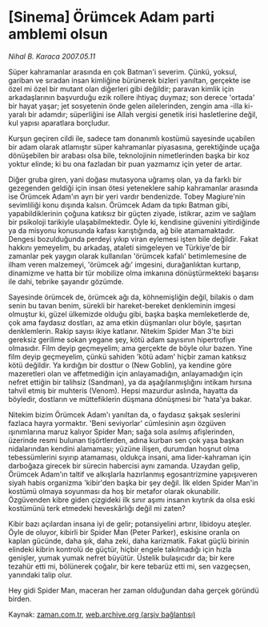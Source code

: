 # [Sinema] Örümcek Adam parti amblemi olsun

*Nihal B. Karaca 2007.05.11*

<tr><td class="metin" colspan="2" style="padding-top: 20px; padding-left: 5px; padding-right: 10px;">Süper kahramanlar arasında en çok Batman'i severim. Çünkü, yoksul, gariban ve sıradan insan kimliğine bürünerek bizleri yanıltan, gerçekte ise özel mi özel bir mutant olan diğerleri gibi değildir; paravan kimlik için arkadaşlarının başvurduğu ezik rollere ihtiyaç duymaz; son derece  'ortada' bir hayat yaşar; jet sosyetenin önde gelen ailelerinden, zengin ama -illa ki- yaralı bir adamdır; süperliğini ise Allah vergisi genetik irisi hasletlerine değil, kul yapısı aparatlara borçludur.</td></tr><tr><td class="metin" colspan="2" style="padding-top: 20px; padding-left: 5px; padding-right: 10px;"><p>Kurşun geçiren cildi ile, sadece tam donanımlı kostümü sayesinde uçabilen bir adam olarak atlamıştır süper kahramanlar piyasasına, gerektiğinde uçağa dönüşebilen bir arabası olsa bile, teknolojinin nimetlerinden başka bir koz yoktur elinde; ki bu ona fazladan bir puan yazmamız için yeter de artar. 
<p>Diğer gruba giren, yani doğası mutasyona uğramış olan, ya da farklı bir gezegenden geldiği için insan ötesi yeteneklere sahip kahramanlar arasında ise Örümcek Adam'ın ayrı bir yeri vardır bendenizde. Tobey Magiure'nin sevimliliği konu dışında kalsın. Örümcek Adam da tıpkı Batman gibi, yapabildiklerinin çoğuna katıksız bir güçten ziyade, istikrar, azim ve sağlam bir psikoloji tarikiyle ulaşabilmektedir. Öyle ki, kendisine güvenini yitirdiğinde ya da misyonu konusunda kafası karıştığında, ağ bile atamamaktadır. Dengesi bozulduğunda perdeyi yıkıp viran eylemesi işten bile değildir. Fakat hakkını yemeyelim, bu arkadaş, ataleti simgeleyen ve Türkiye'de bir zamanlar pek yaygın olarak kullanılan 'örümcek kafalı' betimlemesine de ilham veren malzemeyi, 'örümcek ağı' imgesini, durağanlıktan kurtarıp, dinamizme ve hatta bir tür mobilize olma imkanına dönüştürmekteki başarısı ile dahi, tebrike şayandır gözümde. 
<p>Sayesinde örümcek de, örümcek ağı da, köhnemişliğin değil, bilakis o dam senin bu tavan benim, sürekli bir hareket-bereket denkleminin imgesi olmuştur ki, güzel ülkemizde olduğu gibi, başka başka memleketlerde de, çok ama faydasız dostları, az ama etkin düşmanları olur böyle, şaşırtan denklemlerin. Rakip sayısı ikiye katlanır. Nitekim Spider Man 3'te bizi gereksiz gerilime sokan yegane şey, kötü adam sayısının hipertrofiye olmasıdır. Film deyip geçmeyelim; ama gerçekte de böyle olur bazen. Yine film deyip geçmeyelim, çünkü sahiden 'kötü adam' hiçbir zaman katıksız kötü değildir. Ya kırdığın bir dosttur o (New Goblin), ya kendine göre mazeretleri olan ve affetmediğin için anlayamadığın, anlayamadığın için nefret ettiğin bir talihsiz (Sandman), ya da aşağılanmışlığını intikam hırsına tahvil etmiş bir muhteris (Venom). Hepsi mazurdur aslında, hayatta da böyledir, dostların ve müttefiklerin düşmana dönüşmesi bir 'hata'ya bakar. 
<p>Nitekim bizim Örümcek Adam'ı yanıltan da, o faydasız şakşak seslerini fazlaca hayra yormaktır. 'Beni seviyorlar' cümlesinin aşırı özgüven ışınımlarına maruz kalıyor Spider Man; sağa sola asılmış afişlerinden, üzerinde resmi bulunan tişörtlerden, adına kurban sen çok yaşa başkan nidalarından kendini alamaması; yüzüne ilişen, durumdan hoşnut olma tebessümlerini sıyırıp atamaması, oldukça insani, ama lider-kahraman için darboğaza girecek bir sürecin habercisi aynı zamanda. Uzaydan gelip, Örümcek Adam'ın taltif ve alkışlarla hazırlanmış egosantrizmine yapışıveren siyah habis organizma 'kibir'den başka bir şey değil. İlk elden Spider Man'in kostümü olmaya soyunması da hoş bir metafor olarak okunabilir. Özgüvenden kibre giden çizgideki ilk sınır aşımı insanın kıytırık da olsa eski kostümünü terk etmedeki heveskârlığı değil mi zaten? 
<p>Kibir bazı açılardan insana iyi de gelir; potansiyelini artırır, libidoyu ateşler. Öyle de oluyor, kibirli bir Spider Man (Peter Parker), eskisine oranla on kaplan gücünde, daha şık, daha zeki, daha karizmatik. Fakat güçlü birinin elindeki kibrin kontrolü de güçtür, hiçbir engele takılmadığı için hızla genişler, yumak yumak nefret büyütür. Üstelik bulaşıcıdır da; bir kere tezahür etti mi, bölünerek çoğalır, bir kere tebarüz etti mi, sen vazgeçsen, yanındaki talip olur. 
<p>Hey gidi Spider Man, maceran her zaman olduğundan daha gerçek göründü birden.<br/></p></p></p></p></p></p></td></tr>

Kaynak: [zaman.com.tr](http://zaman.com.tr/yazar.do?yazino=538496), [web.archive.org (arşiv bağlantısı)](http://web.archive.org/web/20081017221939/http://www.zaman.com.tr:80/yazar.do?yazino=538496)
